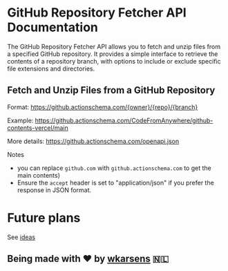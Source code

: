 # GitHub Repository Fetcher API Documentation

The GitHub Repository Fetcher API allows you to fetch and unzip files from a specified GitHub repository. It provides a simple interface to retrieve the contents of a repository branch, with options to include or exclude specific file extensions and directories.

## Fetch and Unzip Files from a GitHub Repository

Format: https://github.actionschema.com/{owner}/{repo}/{branch}

Example: https://github.actionschema.com/CodeFromAnywhere/github-contents-vercel/main

More details: https://github.actionschema.com/openapi.json

Notes

- you can replace `github.com` with `github.actionschema.com` to get the main contents)
- Ensure the `accept` header is set to "application/json" if you prefer the response in JSON format.

# Future plans

See [ideas](ideas)

## Being made with ❤️ by [wkarsens](https://x.com/wkarsens) 🇳🇱
